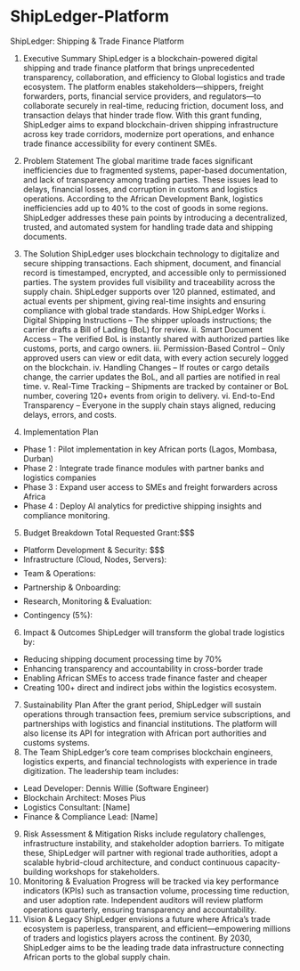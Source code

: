 # ShipLedger-Platform
ShipLedger: Shipping & Trade Finance Platform
1. Executive Summary
ShipLedger is a blockchain-powered digital shipping and trade finance platform that brings unprecedented transparency, collaboration, and efficiency to Global logistics and trade ecosystem. The platform enables stakeholders—shippers, freight forwarders, ports, financial service providers, and regulators—to collaborate securely in real-time, reducing friction, document loss, and transaction delays that hinder  trade flow. With this grant funding, ShipLedger aims to expand blockchain-driven shipping infrastructure across key trade corridors, modernize port operations, and enhance trade finance accessibility for every continent  SMEs.
2. Problem Statement
The global maritime trade faces significant inefficiencies due to fragmented systems, paper-based documentation, and lack of transparency among trading parties. These issues lead to delays, financial losses, and corruption in customs and logistics operations. According to the African Development Bank, logistics inefficiencies add up to 40% to the cost of goods in some regions. ShipLedger addresses these pain points by introducing a decentralized, trusted, and automated system for handling trade data and shipping documents.
3. The Solution
ShipLedger uses blockchain technology to digitalize and secure shipping transactions. Each shipment, document, and financial record is timestamped, encrypted, and accessible only to permissioned parties. The system provides full visibility and traceability across the supply chain. ShipLedger supports over 120 planned, estimated, and actual events per shipment, giving real-time insights and ensuring compliance with global trade standards.
How ShipLedger Works
i.	Digital Shipping Instructions – The shipper uploads instructions; the carrier drafts a Bill of Lading (BoL) for review.
ii.	Smart Document Access – The verified BoL is instantly shared with authorized parties like customs, ports, and cargo owners.
iii.	Permission-Based Control – Only approved users can view or edit data, with every action securely logged on the blockchain.
iv.	Handling Changes – If routes or cargo details change, the carrier updates the BoL, and all parties are notified in real time.
v.	Real-Time Tracking – Shipments are tracked by container or BoL number, covering 120+ events from origin to delivery.
vi.	End-to-End Transparency – Everyone in the supply chain stays aligned, reducing delays, errors, and costs.

 
4. Implementation Plan
- Phase 1 : Pilot implementation in key African ports (Lagos, Mombasa, Durban)
- Phase 2 : Integrate trade finance modules with partner banks and logistics companies
- Phase 3 : Expand user access to SMEs and freight forwarders across Africa
- Phase 4 : Deploy AI analytics for predictive shipping insights and compliance monitoring.
5. Budget Breakdown
Total Requested Grant:$$$

- Platform Development & Security: $$$
- Infrastructure (Cloud, Nodes, Servers): $$$$
- Team & Operations: $$$$
- Partnership & Onboarding: $$$$
- Research, Monitoring & Evaluation: $$$$
- Contingency (5%): $$$$
6. Impact & Outcomes
ShipLedger will transform the global trade logistics by:
- Reducing shipping document processing time by 70%
- Enhancing transparency and accountability in cross-border trade
- Enabling African SMEs to access trade finance faster and cheaper
- Creating 100+ direct and indirect jobs within the logistics ecosystem.
7. Sustainability Plan
After the grant period, ShipLedger will sustain operations through transaction fees, premium service subscriptions, and partnerships with logistics and financial institutions. The platform will also license its API for integration with African port authorities and customs systems.
8. The Team
ShipLedger’s core team comprises blockchain engineers, logistics experts, and financial technologists with experience in trade digitization. The leadership team includes:
- Lead Developer: Dennis Willie (Software Engineer)
- Blockchain Architect: Moses Pius
- Logistics Consultant: [Name]
- Finance & Compliance Lead: [Name]
9. Risk Assessment & Mitigation
Risks include regulatory challenges, infrastructure instability, and stakeholder adoption barriers. To mitigate these, ShipLedger will partner with regional trade authorities, adopt a scalable hybrid-cloud architecture, and conduct continuous capacity-building workshops for stakeholders.
10. Monitoring & Evaluation
Progress will be tracked via key performance indicators (KPIs) such as transaction volume, processing time reduction, and user adoption rate. Independent auditors will review platform operations quarterly, ensuring transparency and accountability.
11. Vision & Legacy
ShipLedger envisions a future where Africa’s trade ecosystem is paperless, transparent, and efficient—empowering millions of traders and logistics players across the continent. By 2030, ShipLedger aims to be the leading trade data infrastructure connecting African ports to the global supply chain.



